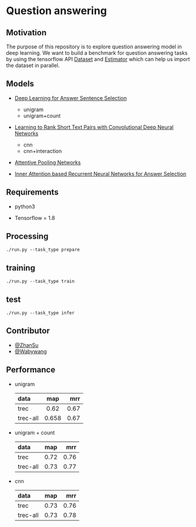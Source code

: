 # Question answering 

## Motivation
The purpose of this repository is to explore question answering model in deep learning. We want to build a benchmark for question answering tasks by using the tensorflow API [Dataset](https://www.tensorflow.org/guide/datasets) and [Estimator](https://www.tensorflow.org/guide/estimators) which can help us import the dataset in parallel.


<!-- 这是一个处理sentence pairs,question answering问题的工具包
在trecqa数据集上overlap或者说是word count这个特征非常重要，注意去停用词和不去停用词效果差异很大，不去停用词
map mrr = (0.68,0.73) map,mrr = (0.71,0.77) 一般可以提升2个点左右，所以这个提升是非常大的。

对于直接unigram embedding(未去停用词)，map,mrr = (0.59,0.65)
去停用词 map,mrr(0.62,0.67)
 -->

## Models

- [Deep Learning for Answer Sentence Selection](https://arxiv.org/abs/1412.1632)

    - unigram
    - unigram+count
- [Learning to Rank Short Text Pairs with Convolutional Deep Neural Networks](http://disi.unitn.it/~severyn/papers/sigir-2015-long.pdf)
    - cnn
    - cnn+interaction

- [Attentive Pooling Networks](https://arxiv.org/abs/1602.03609)

- [Inner Attention based Recurrent Neural Networks for Answer Selection](http://www.aclweb.org/anthology/P16-1122)

## Requirements

- python3

- Tensorflow = 1.8

## Processing


```
./run.py --task_type prepare
```

## training
```
./run.py --task_type train
```

## test
```
./run.py --task_type infer
```

## Contributor

-   [@ZhanSu](https://github.com/shuishen112)
-   [@Wabywang](https://github.com/Wabyking)


## Performance
- unigram

    | data | map | mrr |
    | :--- | :----: | ----: |
    | trec | 0.62 | 0.67 |
    | trec-all | 0.658 | 0.67  |

- unigram + count

    | data | map | mrr |
    | :--- | :----: | ----: |
    | trec | 0.72 | 0.76 |
    | trec-all | 0.73 | 0.77  |

- cnn

    | data | map | mrr |
    | :--- | :----: | ----: |
    | trec | 0.73 | 0.76 |
    | trec-all | 0.73 | 0.78 |
    
<!-- and i don't think the similarity layer promote the result




i will add overlap soon

when a add overlap feature as embedding

we can get the result

| data | map | mrr |
| :--- | :----: | ----: |
| trec | 0.747 | 0.74 |
| wiki(clean) | 0.687 | 0.708  | -->



